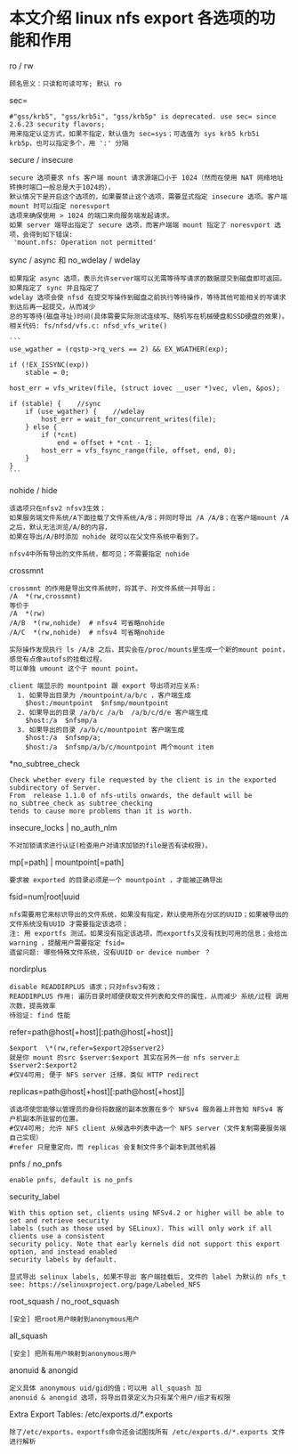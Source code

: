 # 本文介绍 linux nfs export 各选项的功能和作用

ro / rw

	顾名思义：只读和可读可写; 默认 ro


sec=

	#"gss/krb5", "gss/krb5i", "gss/krb5p" is deprecated. use sec= since 2.6.23 security flavors;
	用来指定认证方式，如果不指定，默认值为 sec=sys；可选值为 sys krb5 krb5i krb5p，也可以指定多个，用 ':' 分隔


secure / insecure

	secure 选项要求 nfs 客户端 mount 请求源端口小于 1024（然而在使用 NAT 网络地址转换时端口一般总是大于1024的），
	默认情况下是开启这个选项的，如果要禁止这个选项，需要显式指定 insecure 选项。客户端 mount 时可以指定 noresvport
	选项来确保使用 > 1024 的端口来向服务端发起请求。
	如果 server 端导出指定了 secure 选项，而客户端端 mount 指定了 noresvport 选项，会得到如下错误:
	 'mount.nfs: Operation not permitted'


sync / async 和 no_wdelay / wdelay

	如果指定 async 选项，表示允许server端可以无需等待写请求的数据提交到磁盘即可返回。如果指定了 sync 并且指定了
	wdelay 选项会使 nfsd 在提交写操作到磁盘之前执行等待操作，等待其他可能相关的写请求到达后再一起提交，从而减少
	总的写等待(磁盘寻址)时间(具体需要实际测试连续写、随机写在机械硬盘和SSD硬盘的效果)。
	相关代码: fs/nfsd/vfs.c: nfsd_vfs_write()

	```
	use_wgather = (rqstp->rq_vers == 2) && EX_WGATHER(exp);

	if (!EX_ISSYNC(exp))
		stable = 0;

	host_err = vfs_writev(file, (struct iovec __user *)vec, vlen, &pos);

	if (stable) {    //sync
		if (use_wgather) {    //wdelay
			host_err = wait_for_concurrent_writes(file);
		} else {
			if (*cnt)
				end = offset + *cnt - 1;
			host_err = vfs_fsync_range(file, offset, end, 0);
		}
	}
	```


nohide / hide

	该选项只在nfsv2 nfsv3生效；
	如果服务端文件系统/A下面挂载了文件系统/A/B；并同时导出 /A /A/B；在客户端mount /A 之后，默认无法浏览/A/B的内容，
	如果在导出/A/B时添加 nohide 就可以在父文件系统中看到了。

	nfsv4中所有导出的文件系统，都可见；不需要指定 nohide


crossmnt

	crossmnt 的作用是导出文件系统时，将其子、孙文件系统一并导出；
	/A  *(rw,crossmnt)
	等价于
	/A  *(rw)
	/A/B  *(rw,nohide)  # nfsv4 可省略nohide
	/A/C  *(rw,nohide)  # nfsv4 可省略nohide

	实际操作发现执行 ls /A/B 之后，其实会在/proc/mounts里生成一个新的mount point，感觉有点像autofs的挂载过程，
	可以单独 umount 这个子 mount point。

	client 端显示的 mountpoint 跟 export 导出项对应关系:
	  1. 如果导出目录为 /mountpoint/a/b/c ，客户端生成
	    $host:/mountpoint  $nfsmp/mountpoint
	  2. 如果导出的目录 /a/b/c /a/b  /a/b/c/d/e 客户端生成
	    $host:/a  $nfsmp/a
	  3. 如果导出的目录 /a/b/c/mountpoint 客户端生成
	    $host:/a  $nfsmp/a;
	    $host:/a  $nfsmp/a/b/c/mountpoint 两个mount item


*no_subtree_check

	Check whether every file requested by the client is in the exported subdirectory of Server.
	From  release 1.1.0 of nfs-utils onwards, the default will be no_subtree_check as subtree_checking
	tends to cause more problems than it is worth.	


insecure_locks | no_auth_nlm

	不对加锁请求进行认证(检查用户对请求加锁的file是否有读权限)。


mp[=path] | mountpoint[=path]

	要求被 exported 的目录必须是一个 mountpoint ，才能被正确导出


fsid=num|root|uuid

	nfs需要用它来标识导出的文件系统，如果没有指定，默认使用所在分区的UUID；如果被导出的文件系统没有UUID 才需要指定该选项；
	注: 用 exportfs 测试，如果没有指定该选项，而exportfs又没有找到可用的信息；会给出 warning ，提醒用户需要指定 fsid=
	遗留问题: 哪些特殊文件系统，没有UUID or device number ？


nordirplus

	disable READDIRPLUS 请求；只对nfsv3有效；
	READDIRPLUS 作用: 遍历目录时顺便获取文件列表和文件的属性，从而减少 系统/过程 调用次数，提高效率
	待验证: find 性能


refer=path@host[+host][:path@host[+host]]

	$export  \*(rw,refer=$export2@$server2)
	就是你 mount 的src $server:$export 其实在另外一台 nfs server上 $server2:$export2
	#仅V4可用; 便于 NFS server 迁移，类似 HTTP redirect

replicas=path@host[+host][:path@host[+host]]

	该选项使您能够以管理员的身份将数据的副本放置在多个 NFSv4 服务器上并告知 NFSv4 客户机副本所驻留的位置。
	#仅V4可用; 允许 NFS client 从候选中列表中选一个 NFS server（文件复制需要服务端自己实现）
	#refer 只是重定向，而 replicas 会复制文件多个副本到其他机器
	
pnfs / no_pnfs

	enable pnfs, default is no_pnfs

security_label

	With this option set, clients using NFSv4.2 or higher will be able to set and retrieve security
	labels (such as those used by SELinux). This will only work if all clients use a consistent 
	security policy. Note that early kernels did not support this export option, and instead enabled
	security labels by default.
	
	显式导出 selinux labels, 如果不导出 客户端挂载后, 文件的 label 为默认的 nfs_t
	see: https://selinuxproject.org/page/Labeled_NFS

root_squash / no_root_squash

	[安全] 把root用户映射到anonymous用户

all_squash

	[安全] 把所有用户映射到anonymous用户

anonuid & anongid

	定义具体 anonymous uid/gid的值；可以用 all_squash 加 
	anonuid & anongid 选项，将导出目录定义为只有某个用户/组才有权限

Extra Export Tables: /etc/exports.d/\*.exports

	除了/etc/exports，exportfs命令还会试图找所有 /etc/exports.d/*.exports 文件进行解析
